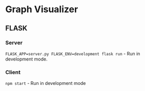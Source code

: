 # Graph Visualizer

## FLASK

### Server

`FLASK_APP=server.py FLASK_ENV=development flask run` - Run in development mode.

### Client

`npm start` - Run in development mode
